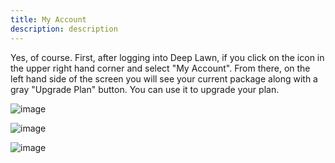 ```yaml
---
title: My Account
description: description
---
```


Yes, of course. First, after logging into Deep Lawn, if you click on the icon in the upper right hand corner and select "My Account". From there, on the left hand side of the screen you will see your current package along with a gray "Upgrade Plan" button. You can use it to upgrade your plan.

![image](https://i.imgur.com/nKFRdWv.png)

![image](https://i.imgur.com/ZU0iHSC.png)

![image](https://i.imgur.com/kh5oZvD.png)